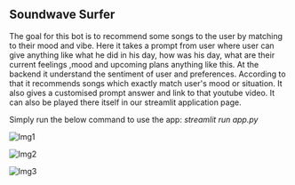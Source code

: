 ## Soundwave Surfer 
The goal for this bot is to recommend some songs to the user by matching to their mood and vibe. Here it takes a prompt from user where user can give anything like what he did in his day, how was his day, what are their current feelings ,mood and upcoming plans anything like this. 
At the backend it understand the sentiment of user and preferences. According to that it recommends songs which exactly match user's mood or situation. It also gives a customised prompt answer and link to that youtube video. It can also be played there itself in our streamlit application page.


Simply run the below command to use the app:
*streamlit run app.py*

![Img1](https://github.com/Purvajainpj/Soundwave-Surfer/assets/93209398/456561d3-73af-4e11-8526-a401c70e1c49)

![Img2](https://github.com/Purvajainpj/Soundwave-Surfer/assets/93209398/0b6004b1-c22f-41e9-b51a-427832eea364)

![Img3](https://github.com/Purvajainpj/Soundwave-Surfer/assets/93209398/321e634a-cbfe-4e11-9e94-21716f6fbfe4)



